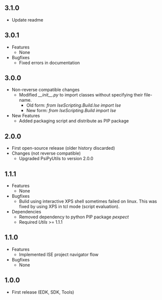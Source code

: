 ## 3.1.0
* Update readme

## 3.0.1
* Features
  * None
* Bugfixes
  * Fixed errors in documentation
  
## 3.0.0
* Non-reverse compatible changes
  * Modified *\_\_init\_\_.py* to import classes without specifying their file-name.
    * Old form: *from IseScripting.Build.Ise import Ise*
    * New form: *from IseScripting.Build import Ise*
* New Features
  * Added packaging script and distribute as PIP package

## 2.0.0
* First open-source release (older history discarded)
* Changes (not reverse compatible)
  * Upgraded PsiPyUtils to version 2.0.0

## 1.1.1
* Features
  * None
* Bugfixes
  * Bulid using interactive XPS shell sometimes failed on linux. This was fixed by using XPS in tcl mode (script evaluation).
* Dependencies
  * Removed dependency to python PIP package *pexpect*
  * Required *Utils* >= 1.1.1

## 1.1.0
* Features
  * Implemented ISE project navigator flow
* Bugfixes
  * None

## 1.0.0
* First release (EDK, SDK, Tools)
